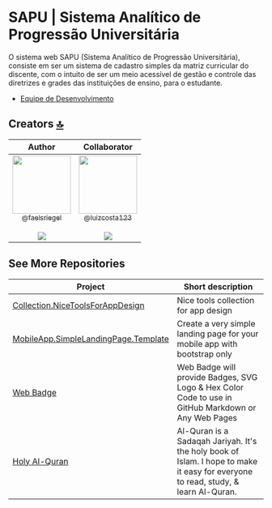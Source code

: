 # SAPU | Sistema Analítico de Progressão Universitária
O sistema web SAPU (Sistema Analítico de Progressão Universitária), consiste em ser um sistema de cadastro simples da matriz curricular do discente, com o intuito de ser um meio acessível de gestão e controle das diretrizes e grades das instituições de ensino, para o estudante.

- [Equipe de Desenvolvimento](#creators-)

## Creators [🔝](#welcome-badges-4-readmemd-profile)


|                                                                                                                                                    Author                                                                                                                                                     |                                                                                                                                     Collaborator                                                                                                                                      |
| :-----------------------------------------------------------------------------------------------------------------------------------------------------------------------------------------------------------------------------------------------------------------------------------------------------------: | :-----------------------------------------------------------------------------------------------------------------------------------------------------------------------------------------------------------------------------------------------------------------------------------: |
| [<img src="https://github.com/faelsriegel.png?size=115" width=115><br><sub>@faelsriegel</sub>](https://github.com/faelsriegel) <br><br> [![](https://img.shields.io/badge/sponsor-30363D?style=for-the-badge&logo=GitHub-Sponsors&logoColor=#white)](https://github.com/sponsors/faelsriegel) | [<img src="https://github.com/luizcosta123.png?size=250" width=115><br><sub>@luizcosta123</sub>](https://github.com/luizcosta123) <br><br> [![](https://img.shields.io/badge/Buy_Me_A_Coffee-FFDD00?style=for-the-badge&logo=buy-me-a-coffee&logoColor=black)](https://buymeacoffee.com/luizcosta123) | [<img src="https://github.com/marcos-mantovani.png?size=250" width=115><br><sub>@marcos-mantovani</sub>](https://github.com/marcos-mantovani) <br><br> [![](https://img.shields.io/badge/Buy_Me_A_Coffee-FFDD00?style=for-the-badge&logo=buy-me-a-coffee&logoColor=black)](https://buymeacoffee.com/marcos-mantovani)

## See More Repositories

| Project                                                                                                         | Short description                                                                                                                 |
| --------------------------------------------------------------------------------------------------------------- | --------------------------------------------------------------------------------------------------------------------------------- |
| [Collection.NiceToolsForAppDesign](https://github.com/alexandresanlim/Collection.NiceToolsForAppDesign)         | Nice tools collection for app design                                                                                              |
| [MobileApp.SimpleLandingPage.Template](https://github.com/alexandresanlim/MobileApp.SimpleLandingPage.Template) | Create a very simple landing page for your mobile app with bootstrap only                                                         |
| [Web Badge](https://github.com/mrhrifat/web-badge)                                                              | Web Badge will provide Badges, SVG Logo & Hex Color Code to use in GitHub Markdown or Any Web Pages                               |
| [Holy Al-Quran](https://github.com/mrhrifat/holy-alquran)                                                       | Al-Quran is a Sadaqah Jariyah. It's the holy book of Islam. I hope to make it easy for everyone to read, study, & learn Al-Quran. |

